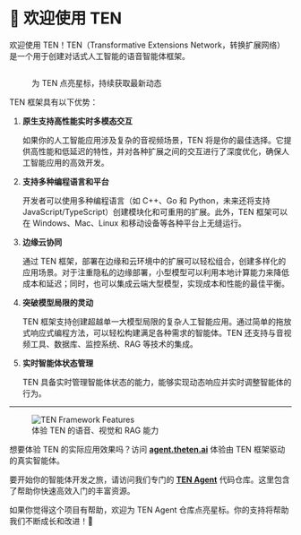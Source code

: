 # 🌟 欢迎使用 TEN

欢迎使用 TEN！TEN（Transformative Extensions Network，转换扩展网络）是一个用于创建对话式人工智能的语音智能体框架。

<figure><img src="https://github.com/TEN-framework/docs/raw/main/assets/gif/star_ten_w_confetti.gif" alt=""><figcaption><p>为 TEN 点亮星标，持续获取最新动态</p></figcaption></figure>

TEN 框架具有以下优势：

1. **原生支持高性能实时多模态交互**

   如果你的人工智能应用涉及复杂的音视频场景，TEN 将是你的最佳选择。它提供高性能和低延迟的特性，并对各种扩展之间的交互进行了深度优化，确保人工智能应用的高效开发。
2. **支持多种编程语言和平台**

   开发者可以使用多种编程语言（如 C++、Go 和 Python，未来还将支持 JavaScript/TypeScript）创建模块化和可重用的扩展。此外，TEN 框架可以在 Windows、Mac、Linux 和移动设备等各种平台上无缝运行。
3. **边缘云协同**

   通过 TEN 框架，部署在边缘和云环境中的扩展可以轻松组合，创建多样化的应用场景。对于注重隐私的边缘部署，小型模型可以利用本地计算能力来降低成本和延迟；同时，也可以集成云端大型模型，实现成本和性能的最佳平衡。
4. **突破模型局限的灵动**

   TEN 框架支持创建超越单一大模型局限的复杂人工智能应用。通过简单的拖放式响应式编程方法，可以轻松构建满足各种需求的智能体。TEN 还支持与音视频工具、数据库、监控系统、RAG 等技术的集成。
5. **实时智能体状态管理**

   TEN 具备实时管理智能体状态的能力，能够实现动态响应并实时调整智能体的行为。

---

<figure>
  <img src="https://github.com/TEN-framework/docs/raw/main/assets/gif/features.gif?raw=true" alt="TEN Framework Features">
  <figcaption>体验 TEN 的语音、视觉和 RAG 能力</figcaption>
</figure>

想要体验 TEN 的实际应用效果吗？访问 **[agent.theten.ai](https://agent.theten.ai)** 体验由 TEN 框架驱动的真实智能体。

要开始你的智能体开发之旅，请访问我们专门的 [**TEN Agent**](https://github.com/ten-framework/TEN-Agent) 代码仓库。这里包含了帮助你快速高效入门的丰富资源。

如果你觉得这个项目有帮助，欢迎为 TEN Agent 仓库点亮星标。你的支持将帮助我们不断成长和改进！🌟
